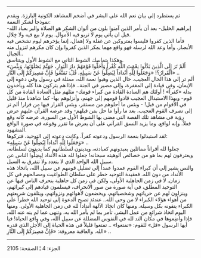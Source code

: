 ------------------------------------------------------------------------

ثم يستطرد إلى بيان نعم الله على البشر في أضخم المشاهد الكونية البارزة.
ويقدم نموذجاً لشكر النعمة:  
إبراهيم الخليل- بعد أن يأمر الذين آمنوا بلون من ألوان الشكر هو الصلاة
والبر بعباد الله- قبل ان يأتي يوم لا تربو فيه الأموال. يوم لا بيع فيه
ولا خِلال.  
فأما الذين كفروا فليسوا بمتروكين عن غفلة ولا إهمال، إنما يؤخرهم ليوم
تشخص فيه الأبصار. وأما وعد الله لرسله فهو واقع مهما يمكر الذين كفروا وإن
كان مكرهم لتزول منه الجبال..  
وهكذا يتماسك الشوط الثاني مع الشوط الأول ويتناسق.  
«أَلَمْ تَرَ إِلَى الَّذِينَ بَدَّلُوا نِعْمَتَ اللَّهِ كُفْراً وَأَحَلُّوا قَوْمَهُمْ دارَ الْبَوارِ، جَهَنَّمَ
يَصْلَوْنَها، وَبِئْسَ الْقَرارُ؟! «وَجَعَلُوا لِلَّهِ أَنْداداً لِيُضِلُّوا عَنْ سَبِيلِهِ. قُلْ: تَمَتَّعُوا
فَإِنَّ مَصِيرَكُمْ إِلَى النَّارِ» ..  
ألم تر إلى هذا الحال العجيب. حال الذين وهبوا نعمة الله، ممثلة في رسول
وفي دعوة إلى الإيمان، وفي قيادة إلى المغفرة، وإلى مصير في الجنة.. فإذا
هم يتركون هذا كله ويأخذون بدله «كفراً» ! أولئك هم السادة القادة من كبراء
قومك- مثلهم مثل السادة القادة من كل قوم- وبهذا الاستبدال العجيب قادوا
قومهم إلى جهنم، وأنزلوهم بها- كما شاهدنا منذ قليل في الأقوام من قبل! -
وبئس ما أحلوهم من مستقر، وبئس القرار فيها من قرار! ألم تر إلى تصرف القوم
العجيب، بعد ما رأوا ما حل بمن قبلهم- وقد عرضه القرآن عليهم عرض رؤية في
مشاهد تلك القصة التي مضى بها الشوط الأول من السورة. عرضه كأنه وقع فعلاً.
وإنه لواقع. وما يزيد النسق القرآني على أن يعرض ما تقرر وقوعه في صورة
الواقع المشهود.  
لقد استبدلوا بنعمة الرسول ودعوته كفراً. وكانت دعوته إلى التوحيد،
فتركوها:  
«وَجَعَلُوا لِلَّهِ أَنْداداً لِيُضِلُّوا عَنْ سَبِيلِهِ» ..  
جعلوا لله أقراناً مماثلين يعبدونهم كعبادته، ويدينون لسلطانهم كما يدينون
لسلطانه، ويعترفون لهم بما هو من خصائص ألوهيته سبحانه! جعلوا لله هذه
الأنداد لِيِضِلُّوا الناس عن سبيل الله الواحد الذي لا يتعدد ولا تتفرق به
السبل.  
والنص يشير إلى أن كبراء القوم عمدوا عمداً إلى تضليل قومهم عن سبيل الله،
باتخاذ هذه الأنداد من دون الله. فعقيدة التوحيد خطر على سلطان الطواغيت
ومصالحهم في كل زمان. لا في زمن الجاهلية الأولى، ولكن في زمن كل جاهلية
ينحرف الناس فيها عن التوحيد المطلق، في أية صورة من صور الانحراف، فيسلمون
قيادهم إلى كبرائهم، وينزلون لهم عن حرياتهم وشخصياتهم، ويخضعون لأهوائهم
ونزواتهم، ويتلقون شريعتهم من أهواء هؤلاء الكبراء لا من وحي الله.. عندئذ
تصبح الدعوة إلى توحيد الله خطراً على الكبراء يتقونه بكل وسيلة. ومنها كان
اتخاذ الآلهة أنداداً لله في زمن الجاهلية الأولى. ومنها اليوم اتخاذ شرائع
من عمل البشر، تأمر بما لم يأمر الله به، وتنهى عما لم ينه عنه الله. فإذا
واضِعوها في مكان الند لله في النفوس المضللة عن سبيل الله، وفي واقع
الحياة! فيا أيها الرسول «قل» للقوم: «تمتعوا» .. تمتعوا قليلاً في هذه
الحياة إلى الأجل الذي قدره الله. والعاقبة معروفة: «فَإِنَّ مَصِيرَكُمْ إِلَى النَّارِ»
..

------------------------------------------------------------------------

الجزء: 4 ¦ الصفحة: 2105
